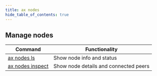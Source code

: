 ```yaml
---
title: ax nodes
hide_table_of_contents: true
---
```


## Manage nodes

| Command           | Functionality             |
| ----------------- | ------------------------- |
| [ax nodes ls](ls) | Show node info and status |
| [ax nodes inspect](inspect) | Show node details and connected peers |
